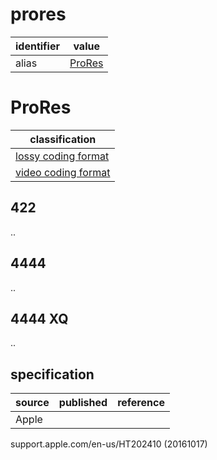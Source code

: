 # prores

| identifier     | value
| -------------- | -----
| alias          | [ProRes](#ProRes)

# ProRes
| classification
| --------------
| [lossy coding format](compression.md)
| [video coding format](video.md)

## 422
..
## 4444
..
## 4444 XQ
..

## specification
| source | published         | reference
| ------ | ----------------- | ---------
| Apple

support.apple.com/en-us/HT202410 (20161017)